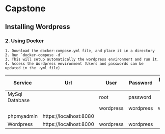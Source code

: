 # Capstone 

## Installing Wordpress

### 2. Using Docker
    1. Download the docker-compose.yml file, and place it in a directory
    2. Run `docker-compose -d`
    3. This will setup automatically the wordpress environment and run it.
    4. Access the Wordpress environment (Users and passwords can be updated in the .yml file)
|Service|Url|User|Password|Database Name|
|--------------|----------|-----|--------|-----|
|MySql Database||root|password||
|||wordpress|wordpress|wordpress|
|phpmyadmin|https://localhost:8080||||
|Wordpress|https://localhost:8000|wordpress|wordpress||


       
